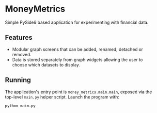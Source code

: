 # MoneyMetrics

Simple PySide6 based application for experimenting with financial data.

## Features

* Modular graph screens that can be added, renamed, detached or removed.
* Data is stored separately from graph widgets allowing the user to choose
   which datasets to display.

## Running

The application's entry point is `money_metrics.main.main`, exposed via the
top-level `main.py` helper script.  Launch the program with:

```bash
python main.py
```
